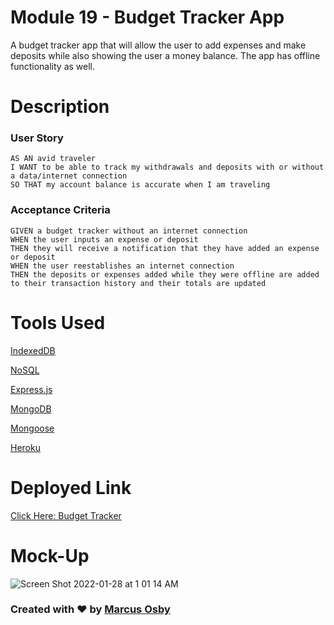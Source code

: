 # Module 19 - Budget Tracker App

A budget tracker app that will allow the user to add expenses and make deposits while also showing the user a money balance. The app has offline functionality as well.

# Description

 ### User Story
    AS AN avid traveler
    I WANT to be able to track my withdrawals and deposits with or without a data/internet connection
    SO THAT my account balance is accurate when I am traveling 

### Acceptance Criteria

    GIVEN a budget tracker without an internet connection
    WHEN the user inputs an expense or deposit
    THEN they will receive a notification that they have added an expense or deposit
    WHEN the user reestablishes an internet connection
    THEN the deposits or expenses added while they were offline are added to their transaction history and their totals are updated

# Tools Used 
[IndexedDB]()

[NoSQL]()

[Express.js]()

[MongoDB]()

[Mongoose]()

[Heroku]()

# Deployed Link

[Click Here: Budget Tracker]( https://immense-bayou-13983.herokuapp.com/)

# Mock-Up

![Screen Shot 2022-01-28 at 1 01 14 AM](https://user-images.githubusercontent.com/87884472/151504197-db79de64-8834-4a33-8db6-0e12bb434a87.png)




### Created with ❤ by [Marcus Osby](https://github.com/osbym)
